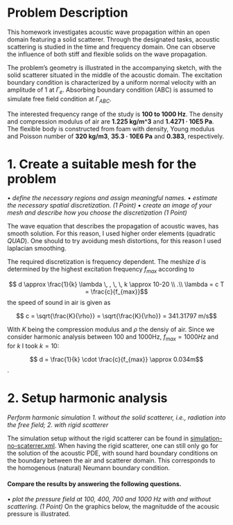 # Problem Description
This homework investigates acoustic wave propagation within an open domain featuring a solid scatterer. Through the designated tasks, acoustic scattering is studied in the time and frequency domain. One can observe the influence of
both stiff and flexible solids on the wave propagation.

The problem’s geometry is illustrated in the accompanying sketch, with the solid
scatterer situated in the middle of the acoustic domain. The excitation boundary
condition is characterized by a uniform normal velocity with an amplitude of 1 at $\Gamma_{e}$. Absorbing boundary condition (ABC) is assumed to simulate free field condition at $\Gamma_{ABC}$.

The interested frequency range of the study is **100 to 1000 Hz**. The density and compression modulus of air are **1.225 kg/m^3** and **1.4271 · 10E5 Pa**. The flexible
body is constructed from foam with density, Young modulus and Poisson number of **320 kg/m3**, **35.3 · 10E6 Pa** and **0.383**, respectively.

# 1. Create a suitable mesh for the problem
• _define the necessary regions and assign meaningful names._
• _estimate the necessary spatial discretization. (1 Point)_
• _create an image of your mesh and describe how you choose the discretization (1 Point)_

The wave equation that describes the propagation of acoustic waves, has smooth solution. For this reason, I used higher order elements (quadratic _QUAD_). One should to try avoidung mesh distortions, for this reason I used laplacian smoothing.  <br>

The required discretization is frequency dependent. The meshize $d$ is determined by the highest excitation frequency $f_{max}$ according to 

$$ d \approx \frac{1}{k} \lambda \, , \, \, k \approx 10-20 \\ .\\
\lambda = c T = \frac{c}{f_{max}}$$
the speed of sound in air is given as

$$ c = \sqrt{\frac{K}{\rho}} =  \sqrt{\frac{K}{\rho}} = 341.31797 m/s$$

With $K$ being the compression modulus and $\rho$ the densiy of air. Since we consider harmonic analysis between 100 and 1000Hz, $f_{max}= 1000 Hz$ and for $k$ I took $k=10$:

$$ d = \frac{1}{k} \cdot \frac{c}{f_{max}} \approx 0.034m$$.

# 2. Setup harmonic analysis
_Perform harmonic simulation_
_1. without the solid scatterer, i.e., radiation into the free field;_
_2. with rigid scatterer_

The simulation setup without the rigid scatterer can be found in [simulation-no-scaterrer.xml](simulation-no-scaterrer.xml). When having the rigid scatterer, one can still only go for the solution of the acoustic PDE, with sound hard boundary conditions on the boundary between the air and scatterer domain. This corresponds to the homogenous (natural) Neumann boundary condition.

#### Compare the results by answering the following questions.
• _plot the pressure field at 100, 400, 700 and 1000 Hz with and without scattering. (1 Point)_
On the graphics below, the magnitudde of the acousic pressure is illustrated.